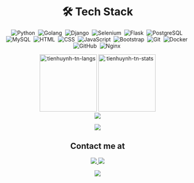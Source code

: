 <div align="center">
 
  <h1>🛠 Tech Stack</h1>

![Python](https://img.shields.io/badge/-Python-05122A?style=flat&logo=python)&nbsp;
![Golang](https://img.shields.io/badge/-Golang-05122A?style=flat&logo=go)&nbsp;
![Django](https://img.shields.io/badge/-Django-05122A?style=flat&logo=django&logoColor=092E20)&nbsp;
![Selenium](https://img.shields.io/badge/-Selenium-05122A?style=flat&logo=selenium&logoColor=selenium)&nbsp;
![Flask](https://img.shields.io/badge/-Flask-05122A?style=flat&logo=flask)&nbsp;
![PostgreSQL](https://img.shields.io/badge/-PostgreSQL-05122A?style=flat&logo=postgresql&logoColor=336791)&nbsp;
![MySQL](https://img.shields.io/badge/-MySQL-05122A?style=flat&logo=mysql&logoColor=4479A1)&nbsp;
![HTML](https://img.shields.io/badge/-HTML-05122A?style=flat&logo=HTML5)&nbsp;
![CSS](https://img.shields.io/badge/-CSS-05122A?style=flat&logo=CSS3&logoColor=1572B6)&nbsp;
![JavaScript](https://img.shields.io/badge/-JavaScript-05122A?style=flat&logo=javascript)&nbsp;
![Bootstrap](https://img.shields.io/badge/-Bootstrap-05122A?style=flat&logo=bootstrap&logoColor=563D7C)&nbsp;
![Git](https://img.shields.io/badge/-Git-05122A?style=flat&logo=git)&nbsp;
![Docker](https://img.shields.io/badge/-Docker-05122A?style=flat&logo=docker)&nbsp;
![GitHub](https://img.shields.io/badge/-GitHub-05122A?style=flat&logo=github)&nbsp;
![Nginx](https://img.shields.io/badge/-NGINX-05122A?style=flat&logo=nginx)&nbsp;
</div>

<div align="center">
<img height="150em" src="https://github-readme-stats.vercel.app/api/top-langs/?username=husnainkhurshiid&layout=compact&show_icon=true&theme=algolia" alt="tienhuynh-tn-langs"/>
<img height="150em" src="https://github-readme-stats.vercel.app/api/?username=husnainkhurshiid&layout=compact&show_icon=true&theme=algolia" alt="tienhuynh-tn-stats"/>
</div>
<div align="center">
  <img src="http://github-readme-streak-stats.herokuapp.com?user=husnainkhurshiid&theme=algolia&background=0d1117&hide_border=true" />
</div>


<p  align="center">
<img src="https://user-images.githubusercontent.com/73097560/115834477-dbab4500-a447-11eb-908a-139a6edaec5c.gif">             
<br>
 <h2 align="center"> Contact me at</h2>
<p align="center">
<a href="https://www.linkedin.com/in/husnainkhurshid/"><img src="https://img.shields.io/badge/-Husnain%20Khurshid-0077B5?style=flat&logo=Linkedin&logoColor=white"/>
</a>
<a href="mailto:muhammadhusnainkh@gmail"><img src="https://img.shields.io/badge/-muhammadhusnainkh@gmail.com-D14836?style=flat&logo=Gmail&logoColor=white"/>
<p  align="center">
<img src="https://user-images.githubusercontent.com/73097560/115834477-dbab4500-a447-11eb-908a-139a6edaec5c.gif">             
<br>
